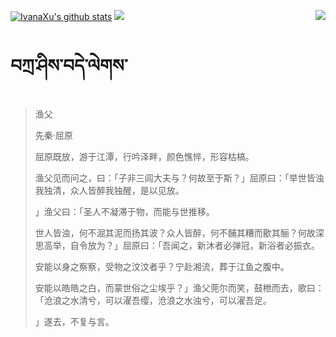[![IvanaXu's github stats](https://github-readme-stats.vercel.app/api?username=IvanaXu&show_icons=true&theme=vue-dark)](https://github.com/anuraghazra/github-readme-stats)
<img align="right" src="https://github-readme-stats.vercel.app/api/top-langs/?username=IvanaXu&langs_count=8&theme=graywhite" />
<img src="https://github-readme-stats.vercel.app/api/wakatime?username=IvanaXu&layout=compact&langs_count=8&theme=vue-dark&custom_title=ProgrammingTimes/Since-Jul.29.2021" />
# བཀྲ་ཤིས་བདེ་ལེགས་
> 渔父
>
> 先秦·屈原
>
> 屈原既放，游于江潭，行吟泽畔，颜色憔悴，形容枯槁。
> 
> 渔父见而问之，曰：「子非三闾大夫与？何故至于斯？」屈原曰：「举世皆浊我独清，众人皆醉我独醒，是以见放。
> 
> 」渔父曰：「圣人不凝滞于物，而能与世推移。
> 
> 世人皆浊，何不淈其泥而扬其波？众人皆醉，何不餔其糟而歠其酾？何故深思高举，自令放为？」屈原曰：「吾闻之，新沐者必弹冠，新浴者必振衣。
> 
> 安能以身之察察，受物之汶汶者乎？宁赴湘流，葬于江鱼之腹中。
> 
> 安能以皓皓之白，而蒙世俗之尘埃乎？」渔父莞尔而笑，鼓枻而去，歌曰：「沧浪之水清兮，可以濯吾缨，沧浪之水浊兮，可以濯吾足。
> 
> 」遂去，不复与言。